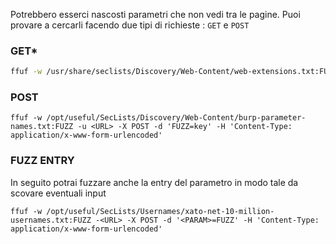Potrebbero esserci nascosti parametri che non vedi tra le pagine.
Puoi provare a cercarli facendo due tipi di richieste : `GET` e `POST`
### **GET***
```bash
ffuf -w /usr/share/seclists/Discovery/Web-Content/web-extensions.txt:FUZZ -u <URL>?FUZZ=key
```

### **POST**
```
ffuf -w /opt/useful/SecLists/Discovery/Web-Content/burp-parameter-names.txt:FUZZ -u <URL> -X POST -d 'FUZZ=key' -H 'Content-Type: application/x-www-form-urlencoded'
```

### **FUZZ ENTRY**

In seguito potrai fuzzare anche la entry del parametro in modo tale da scovare eventuali input
```
ffuf -w /opt/useful/SecLists/Usernames/xato-net-10-million-usernames.txt:FUZZ -<URL> -X POST -d '<PARAM>=FUZZ' -H 'Content-Type: application/x-www-form-urlencoded'
```
